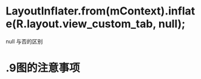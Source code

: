# LayoutInflater.from(mContext).inflate(R.layout.view_custom_tab, null);

null 与否的区别


# .9图的注意事项


